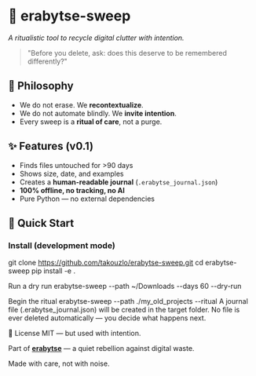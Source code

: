 # 🧹 erabytse-sweep  
*A ritualistic tool to recycle digital clutter with intention.*

> "Before you delete, ask: does this deserve to be remembered differently?"

## 🌿 Philosophy
- We do not erase. We **recontextualize**.  
- We do not automate blindly. We **invite intention**.  
- Every sweep is a **ritual of care**, not a purge.

## ✨ Features (v0.1)
- Finds files untouched for >90 days  
- Shows size, date, and examples  
- Creates a **human-readable journal** (`.erabytse_journal.json`)  
- **100% offline, no tracking, no AI**  
- Pure Python — no external dependencies

## 🚀 Quick Start

### Install (development mode)

git clone https://github.com/takouzlo/erabytse-sweep.git
cd erabytse-sweep
pip install -e .

Run a dry run
erabytse-sweep --path ~/Downloads --days 60 --dry-run

Begin the ritual
erabytse-sweep --path ./my_old_projects --ritual
A journal file (.erabytse_journal.json) will be created in the target folder.
No file is ever deleted automatically — you decide what happens next. 

📜 License
MIT — but used with intention.

Part of **[erabytse](https://erabytse.github.io)** — a quiet rebellion against digital waste.

Made with care, not with noise.
